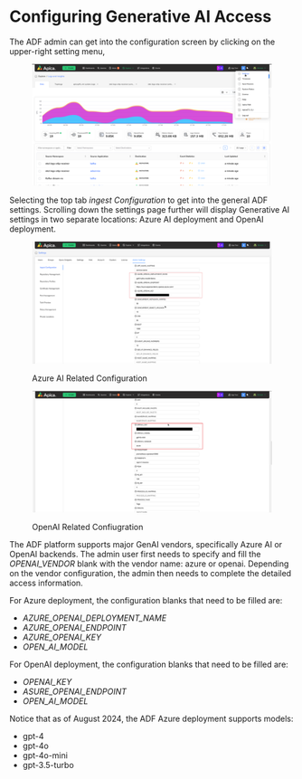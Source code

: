 # Configuring Generative AI Access

The ADF admin can get into the configuration screen by clicking on the upper-right setting menu,

<figure><img src="../../.gitbook/assets/image (328).png" alt=""><figcaption></figcaption></figure>

Selecting the top tab _ingest Configuration_ to get into the general ADF settings. Scrolling down the settings page further will display Generative AI settings in two separate locations:  Azure AI deployment and OpenAI deployment.  &#x20;

<figure><img src="../../.gitbook/assets/image (326).png" alt=""><figcaption><p>Azure AI Related Configuration</p></figcaption></figure>

<figure><img src="../../.gitbook/assets/Screenshot from 2025-01-21 17-40-36 (1).png" alt=""><figcaption><p>OpenAI Related Confiugration</p></figcaption></figure>



The ADF platform supports major GenAI vendors, specifically Azure AI or OpenAI backends. The admin user first needs to specify and fill the _OPENAI\_VENDOR_ blank with the vendor name: azure or openai. Depending on the vendor configuration, the admin then needs to complete the detailed access information. &#x20;

For Azure deployment, the configuration blanks that need to be filled are:

* _AZURE\_OPENAI\_DEPLOYMENT\_NAME_
* _AZURE\_OPENAI\_ENDPOINT_
* _AZURE\_OPENAI\_KEY_
* _OPEN\_AI\_MODEL_

For OpenAI deployment, the configuration blanks that need to be filled are:

* _OPENAI\_KEY_
* _ASURE\_OPENAI\_ENDPOINT_
* _OPEN\_AI\_MODEL_

Notice that as of August 2024, the ADF Azure deployment supports models:

* gpt-4
* gpt-4o
* gpt-4o-mini
* gpt-3.5-turbo

